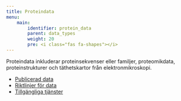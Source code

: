 ```yaml
---
title: Proteindata
menu:
    main:
        identifier: protein_data
        parent: data_types
        weight: 20
        pre: <i class="fas fa-shapes"></i>
---
```


Proteindata inkluderar proteinsekvenser eller familjer, proteomikdata, proteinstrukturer och täthetskartor från elektronmikroskopi.

* [Publicerad data](data)
* [Riktlinjer för data](guidelines)
* [Tillgängliga tjänster](services)
